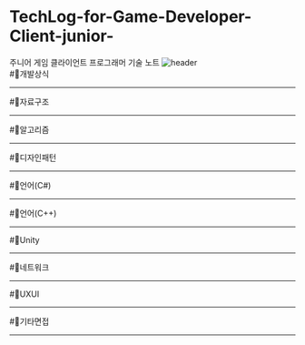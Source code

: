 # TechLog-for-Game-Developer-Client-junior-
주니어 게임 클라이언트 프로그래머 기술 노트
![header](https://capsule-render.vercel.app/api?type=Rect&color=fdcb6e&height=150&section=header&text=Tech%20Log%20for%20Game%20Client%20Developer(junior)🍕&fontSize=25&fontColor=e17055)   
#📌개발상식
***
#📌자료구조
***
#📌알고리즘
***
#📌디자인패턴
***
#📌언어(C#)
***
#📌언어(C++)
***
#📌Unity
***
#📌네트워크
***
#📌UXUI
***
#🌛기타면접
***
